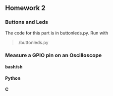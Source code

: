 
## Homework 2

### Buttons and Leds

The code for this part is in buttonleds.py. Run with 

>./buttonleds.py

### Measure a GPIO pin on an Oscilloscope

#### bash/sh

#### Python

#### C
